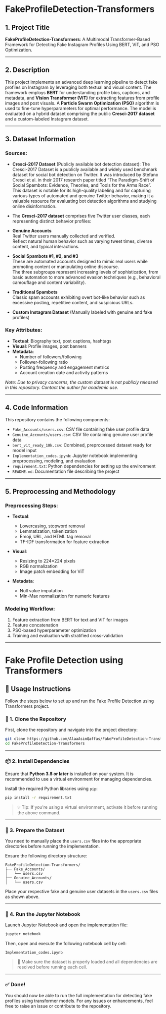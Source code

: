 # FakeProfileDetection-Transformers

## 1. Project Title  
**FakeProfileDetection-Transformers**: A Multimodal Transformer-Based Framework for Detecting Fake Instagram Profiles Using BERT, ViT, and PSO Optimization.

---

## 2. Description  

This project implements an advanced deep learning pipeline to detect fake profiles on Instagram by leveraging both textual and visual content. The framework employs **BERT** for understanding profile bios, captions, and metadata, and **Vision Transformer (ViT)** for extracting features from profile images and post visuals. A **Particle Swarm Optimization (PSO)** algorithm is used to fine-tune hyperparameters for optimal performance. The model is evaluated on a hybrid dataset comprising the public **Cresci-2017 dataset** and a custom-labeled Instagram dataset.

---

## 3. Dataset Information  

### Sources:
- **Cresci-2017 Dataset** (Publicly available bot detection dataset): The Cresci-2017 Dataset is a publicly available and widely used benchmark dataset for social bot detection on Twitter. It was introduced by Stefano Cresci et al. in their 2017 research paper titled “The Paradigm-Shift of Social Spambots: Evidence, Theories, and Tools for the Arms Race”. This dataset is notable for its high-quality labeling and for capturing various types of automated and genuine Twitter behavior, making it a valuable resource for evaluating bot detection algorithms and studying online disinformation.

- The **Cresci-2017 dataset** comprises five Twitter user classes, each representing distinct behavior profiles:

- **Genuine Accounts**  
  Real Twitter users manually collected and verified.  
  Reflect natural human behavior such as varying tweet times, diverse content, and typical interactions.

- **Social Spambots #1, #2, and #3**  
  These are automated accounts designed to mimic real users while promoting content or manipulating online discourse.  
  The three subgroups represent increasing levels of sophistication, from basic automation to more advanced evasion techniques (e.g., behavioral camouflage and content variability).

- **Traditional Spambots**  
  Classic spam accounts exhibiting overt bot-like behavior such as excessive posting, repetitive content, and suspicious URLs.

- **Custom Instagram Dataset** (Manually labeled with genuine and fake profiles)

### Key Attributes:
- **Textual**: Biography text, post captions, hashtags  
- **Visual**: Profile images, post banners  
- **Metadata**:  
  - Number of followers/following  
  - Follower-following ratio  
  - Posting frequency and engagement metrics  
  - Account creation date and activity patterns  

*Note: Due to privacy concerns, the custom dataset is not publicly released in this repository. Contact the author for academic use.*

---

## 4. Code Information  

This repository contains the following components:
- `Fake_Accounts/users.csv`: CSV file containing fake user profile data  
- `Genuine_Accounts/users.csv`: CSV file containing genuine user profile data  
- `bert_vit_ready_10k.csv`: Combined, preprocessed dataset ready for model input  
- `Implementation_codes.ipynb`: Jupyter notebook implementing preprocessing, modeling, and evaluation  
- `requirement.txt`: Python dependencies for setting up the environment  
- `README.md`: Documentation file describing the project  

---

## 5. Preprocessing and Methodology  

### Preprocessing Steps:
- **Textual**:  
  - Lowercasing, stopword removal  
  - Lemmatization, tokenization  
  - Emoji, URL, and HTML tag removal  
  - TF-IDF transformation for feature extraction  

- **Visual**:  
  - Resizing to 224×224 pixels  
  - RGB normalization  
  - Image patch embedding for ViT  

- **Metadata**:  
  - Null value imputation  
  - Min-Max normalization for numeric features  

### Modeling Workflow:
1. Feature extraction from BERT for text and ViT for images  
2. Feature concatenation  
3. PSO-based hyperparameter optimization  
4. Training and evaluation with stratified cross-validation  

---

# Fake Profile Detection using Transformers

## 🔧 Usage Instructions

Follow the steps below to set up and run the Fake Profile Detection using Transformers project.

### 📁 1. Clone the Repository

First, clone the repository and navigate into the project directory:

```bash
git clone https://github.com/AlaaAsimQaffas/FakeProfileDetection-Transformers.git
cd FakeProfileDetection-Transformers
```

---

### 📦 2. Install Dependencies

Ensure that **Python 3.8 or later** is installed on your system. It is recommended to use a virtual environment for managing dependencies.

Install the required Python libraries using `pip`:

```bash
pip install -r requirement.txt
```

> 💡 Tip: If you're using a virtual environment, activate it before running the above command.

---

### 📂 3. Prepare the Dataset

You need to manually place the `users.csv` files into the appropriate directories before running the implementation.

Ensure the following directory structure:

```
FakeProfileDetection-Transformers/
├── Fake_Accounts/
│   └── users.csv
├── Genuine_Accounts/
│   └── users.csv
```

Place your respective fake and genuine user datasets in the `users.csv` files as shown above.

---

### 🚀 4. Run the Jupyter Notebook

Launch Jupyter Notebook and open the implementation file:

```bash
jupyter notebook
```

Then, open and execute the following notebook cell by cell:

```
Implementation_codes.ipynb
```

> 📌 Make sure the dataset is properly loaded and all dependencies are resolved before running each cell.

---

### ✅ Done!

You should now be able to run the full implementation for detecting fake profiles using transformer models. For any issues or enhancements, feel free to raise an issue or contribute to the repository.






